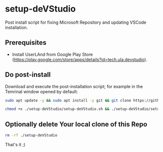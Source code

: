 # setup-deVStudio
Post install script for fixing Microsoft Repository and updating VSCode installation.

## Prerequisites
- Install UserLAnd from Google Play Store (https://play.google.com/store/apps/details?id=tech.ula.devstudio).

## Do post-install
Download and execute the post-installation script; for example in the Temrinal window opened by default:

```bash
sudo apt update -y && sudo apt install -y git && git clone https://github.com/brian200508/setup-deVStudio.git
```

```bash
chmod +x ./setup-deVStudio/setup-deVStudio.sh && ./setup-deVStudio/setup-deVStudio.sh
```

## Optionally delete Your local clone of this Repo
```bash
rm -rf ./setup-deVStudio
```

That's it ;)
